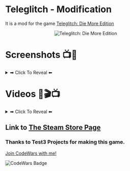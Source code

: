 # Teleglitch - Modification

It is a mod for the game [Teleglitch: Die More Edition](https://www.paradoxplaza.com/teleglitch-die-more-edition/TGTG01GSKtelg001.html/)

<p align="center">
  <img alt="Teleglitch: Die More Edition" width="600" src="https://ggtriple.files.wordpress.com/2013/06/teleglitch-die-more-edition-pc-logo.png">
</p>











# Screenshots 📺📸
<details><summary>➡ Click To Reveal ⬅</summary>


<details><summary>➡ DooM Start 😈</summary>

### DooM 😈
<p align="center">
  <img alt="My little Doom-inspired modification of the level 1 dialog + gear (pistol, shotgun and stimpack)" width="800" src="https://github.com/Danielkaas94/AppX/blob/master/Image/Teleglitch_DoomStart.jpg?raw=true">
</p>

> My little Doom-inspired modification of the level 1 dialog + gear (pistol, shotgun and stimpack)

</details>



<details><summary>➡ Half-Life Start λ</summary>

### Half-Life λ
<p align="center">
  <img alt="Half-Life inspired modification of the level 1 dialog" width="800" src="https://github.com/Danielkaas94/AppX/blob/master/Image/Teleglitch_Half-Life_Start.jpg?raw=true">
</p>

> Half-Life inspired modification of the level 1 dialog

<p align="center">
  <img alt="Half-Life inspired modification of the level 1 gear" width="800" src="https://github.com/Danielkaas94/AppX/blob/master/Image/Teleglitch_Half-Life_Start_items.jpg?raw=true">
</p>

> Half-Life inspired modification of the level 1 gear

</details>

<details><summary>➡ Iron Man Start 🛡</summary>

### Iron Man 🛡
<p align="center">
  <img alt="Iron Man inspired modification of the level 1 dialog" width="800" src="https://github.com/Danielkaas94/AppX/blob/master/Image/Teleglitch_IronMan_Start.jpg?raw=true">
</p>

> Iron Man inspired modification of the level 1 dialog


<p align="center">
  <img alt="Iron Man inspired modification of the level 1 gear" width="800" src="https://github.com/Danielkaas94/AppX/blob/master/Image/Teleglitch_IronMan_Start_items.jpg?raw=true">
</p>

> Iron Man inspired modification of the level 1 gear


</details>

<details><summary>➡ Dirty Harry Start 🔫</summary>

### Dirty Harry 🔫
<p align="center">
  <img alt="My Dirty Harry inspired modification of the level 1 dialog" width="800" src="https://github.com/Danielkaas94/AppX/blob/master/Image/Teleglitch_DirtyHarry_Start.jpg?raw=true">
</p>

> Dirty Harry inspired modification of the level 1 dialog


<p align="center">
  <img alt="My Dirty Harry inspired modification of the level 1 gear" width="800" src="https://github.com/Danielkaas94/AppX/blob/master/Image/Teleglitch_DirtyHarry_Start_items.jpg?raw=true">
</p>

> Dirty Harry inspired modification of the level 1 gear


</details>

<details><summary>➡ Dynamite Harry Start 🍺💣</summary>

### Dynamite Harry 🍺💣
<p align="center">
  <img alt="My Dynamite Harry/Olsen Gang modification of the level 1 dialog" width="800" src="https://github.com/Danielkaas94/AppX/blob/master/Image/Teleglitch_DynamiteHarry_Start.jpg?raw=true">
</p>

> Dynamite Harry inspired modification of the level 1 dialog


<p align="center">
  <img alt="My Dynamite Harry/Olsen Gang inspired modification of the level 1 gear" width="800" src="https://github.com/Danielkaas94/AppX/blob/master/Image/Teleglitch_DynamiteHarry_Start_items.jpg?raw=true">
</p>

> Dynamite Harry inspired modification of the level 1 gear


</details>

<details><summary>➡ Xenonauts Start 👽</summary>

### Xenonauts 👽
<p align="center">
  <img alt="My Xenonauts modification of the level 1 dialog" width="800" src="https://github.com/Danielkaas94/Teleglitch_Modification/blob/master/Image/Teleglitch_Xenonauts_Start.jpg?raw=true">
</p>

> Xenonauts inspired modification of the level 1 dialog


<p align="center">
  <img alt="My Xenonauts inspired modification of the level 1 gear" width="800" src="https://github.com/Danielkaas94/Teleglitch_Modification/blob/master/Image/Teleglitch_Xenonauts_items_Start.jpg?raw=true">
</p>

> Xenonauts inspired modification of the level 1 gear


</details>

<details><summary>➡ Dead Space Start 👽</summary>

### Dead Space 👽
<p align="center">
  <img alt="My Dead Space modification of the level 1 dialog" width="800" src="https://github.com/Danielkaas94/Teleglitch_Modification/blob/master/Image/Teleglitch_Dead_Space_Start.jpg?raw=true">
</p>

> Dead Space inspired modification of the level 1 dialog


<p align="center">
  <img alt="My Dead Space inspired modification of the level 1 gear" width="800" src="https://github.com/Danielkaas94/Teleglitch_Modification/blob/master/Image/Teleglitch_Dead_Space_items_Start.jpg?raw=true">
</p>

> Dead Space inspired modification of the level 1 gear

</details>


<details><summary>➡ Mr. Trigger Man Start 🎩🐄</summary>

### Mr. Trigger Man Start 🎩🐄
<p align="center">
  <img alt="My Dave Ramsey modification of the level 1 dialog" width="800" src="https://github.com/Danielkaas94/Teleglitch_Modification/blob/master/Image/Teleglitch_MrTrigger_Start.jpg?raw=true">
</p>

> [REDACTED] inspired modification of the level 1 dialog


<p align="center">
  <img alt="My Dave Ramsey inspired modification of the level 1 gear" width="800" src="https://github.com/Danielkaas94/Teleglitch_Modification/blob/master/Image/Teleglitch_MrTrigger_items_Start.jpg?raw=true">
</p>

> [REDACTED] inspired modification of the level 1 gear

</details>


<details><summary>➡ The Real Survivor 🎂</summary>

### The Real Survivor 🎂
<p align="center">
  <img alt="My penguinz0/2019 Guy modification of the level 1 dialog" width="800" src="https://github.com/Danielkaas94/Teleglitch_Modification/blob/master/Image/Teleglitch_TheReal_Start.jpg?raw=true">
</p>

> [REDACTED] inspired modification of the level 1 dialog


<p align="center">
  <img alt="My penguinz0/2019 Guy inspired modification of the level 1 gear" width="800" src="https://github.com/Danielkaas94/Teleglitch_Modification/blob/master/Image/Teleglitch_TheReal_items_Start.jpg?raw=true">
</p>

> [REDACTED] inspired modification of the level 1 gear

</details>




</details> <!-- Outer details-Tag! -->


# Videos 🎥🎬📺

<details><summary>➡ Click To Reveal ⬅</summary>

# Teleglitch - DooM Start 😈
[![Teleglitch - DooM Start](https://img.youtube.com/vi/gFdIlOCuU-g/maxresdefault.jpg)](https://youtu.be/gFdIlOCuU-g)

# Teleglitch - Half-Life Start λ 
[![Teleglitch - Half-Life Start](https://img.youtube.com/vi/yCfWBDQjVvA/maxresdefault.jpg)](https://youtu.be/yCfWBDQjVvA)

# Teleglitch - Iron Man Start 🛡
[![Teleglitch - Iron Man Start](https://img.youtube.com/vi/7YG_aJWEHYc/maxresdefault.jpg)](https://youtu.be/7YG_aJWEHYc)

# Teleglitch - Dirty Harry Start 🔫
[![Teleglitch - Dirty Harry Start](https://img.youtube.com/vi/TY-YTcIDNb8/maxresdefault.jpg)](https://youtu.be/TY-YTcIDNb8)

# Teleglitch - Dynamit Harry Start 🍺💣
[![Teleglitch - Dynamite Harry Start](https://img.youtube.com/vi/JDUoz9UOiMM/maxresdefault.jpg)](https://youtu.be/JDUoz9UOiMM)

# Teleglitch - Xenonauts 👽
[![Teleglitch - Xenonauts Start](https://img.youtube.com/vi/5CO_ShYqQyI/maxresdefault.jpg)](https://youtu.be/5CO_ShYqQyI)

# Teleglitch - Dead Space 👨‍🚀
[![Teleglitch - Xenonauts Start](https://img.youtube.com/vi/ofJvdBdNAck/maxresdefault.jpg)](https://youtu.be/ofJvdBdNAck)

# Placeholder - Mr. Trigger Man 🎩🐄
[![Teleglitch - Mr. Trigger Man](https://img.youtube.com/vi/vz-rdaE2uUw/maxresdefault.jpg)](https://youtu.be/vz-rdaE2uUw?t=284)

# Placeholder - The Real Survivor 🎂
[![Teleglitch - The Real Survivor](https://img.youtube.com/vi/PkWEy5_jIgk/maxresdefault.jpg)](https://youtu.be/PkWEy5_jIgk?t=212)

</details>









## Link to [The Steam Store Page](https://store.steampowered.com/app/234390/Teleglitch_Die_More_Edition/)
### Thanks to Test3 Projects for making this game.

[Join CodeWars with me!](https://www.codewars.com/r/hGyTsQ/)
<p>
  <img alt="CodeWars Badge" src="https://www.codewars.com/users/Danielkaas94/badges/large">
</p>